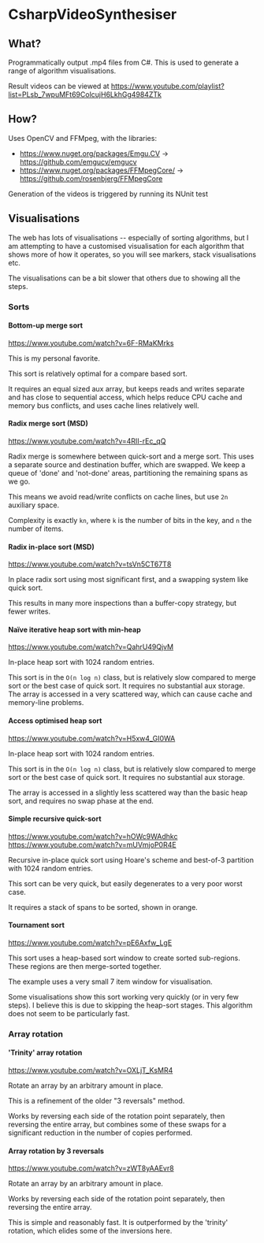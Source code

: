 # CsharpVideoSynthesiser

## What?

Programmatically output .mp4 files from C#.
This is used to generate a range of algorithm visualisations.

Result videos can be viewed at https://www.youtube.com/playlist?list=PLsb_7wpuMFt69ColcujH6LkhGg4984ZTk

## How?

Uses OpenCV and FFMpeg, with the libraries:

- https://www.nuget.org/packages/Emgu.CV -> https://github.com/emgucv/emgucv
- https://www.nuget.org/packages/FFMpegCore/  -> https://github.com/rosenbjerg/FFMpegCore

Generation of the videos is triggered by running its NUnit test

## Visualisations

The web has lots of visualisations -- especially of sorting algorithms,
but I am attempting to have a customised visualisation for each algorithm that
shows more of how it operates, so you will see markers, stack visualisations etc.

The visualisations can be a bit slower that others due to showing all the steps.

### Sorts

#### Bottom-up merge sort

https://www.youtube.com/watch?v=6F-RMaKMrks

This is my personal favorite.

This sort is relatively optimal for a compare based sort.

It requires an equal sized aux array, but keeps reads and writes separate and has close to sequential access,
which helps reduce CPU cache and memory bus conflicts, and uses cache lines relatively well.

#### Radix merge sort (MSD)

https://www.youtube.com/watch?v=4RII-rEc_qQ

Radix merge is somewhere between quick-sort and a merge sort.
This uses a separate source and destination buffer, which are swapped.
We keep a queue of 'done' and 'not-done' areas, partitioning the remaining spans as we go.

This means we avoid read/write conflicts on cache lines, but use `2n` auxiliary space.

Complexity is exactly `kn`, where `k` is the number of bits in the key, and `n` the number of items.

#### Radix in-place sort (MSD)

https://www.youtube.com/watch?v=tsVn5CT67T8

In place radix sort using most significant first, and a swapping system like quick sort.

This results in many more inspections than a buffer-copy strategy, but fewer writes.

#### Naïve iterative heap sort with min-heap

https://www.youtube.com/watch?v=QahrU49QjvM

In-place heap sort with 1024 random entries.

This sort is in the `O(n log n)` class, but is relatively slow compared to merge sort or the best case of quick sort.
It requires no substantial aux storage. The array is accessed in a very scattered way, which can cause cache and memory-line problems.

#### Access optimised heap sort

https://www.youtube.com/watch?v=H5xw4_GI0WA

In-place heap sort with 1024 random entries.

This sort is in the `O(n log n)` class, but is relatively slow compared to merge sort or the best case of quick sort.
It requires no substantial aux storage.

The array is accessed in a slightly less scattered way than the basic heap sort, and requires no swap phase at the end.

#### Simple recursive quick-sort

https://www.youtube.com/watch?v=hOWc9WAdhkc
https://www.youtube.com/watch?v=mUVmjoP0R4E

Recursive in-place quick sort using Hoare's scheme and best-of-3 partition with 1024 random entries.

This sort can be very quick, but easily degenerates to a very poor worst case.

It requires a stack of spans to be sorted, shown in orange.

#### Tournament sort

https://www.youtube.com/watch?v=pE6Axfw_LgE

This sort uses a heap-based sort window to create sorted sub-regions.
These regions are then merge-sorted together.

The example uses a very small 7 item window for visualisation.

Some visualisations show this sort working very quickly (or in very few steps).
I believe this is due to skipping the heap-sort stages. This algorithm does not 
seem to be particularly fast.



### Array rotation

#### 'Trinity' array rotation

https://www.youtube.com/watch?v=OXLjT_KsMR4

Rotate an array by an arbitrary amount in place.

This is a refinement of the older "3 reversals" method.

Works by reversing each side of the rotation point separately,
then reversing the entire array, but combines some of these swaps for a
significant reduction in the number of copies performed.

#### Array rotation by 3 reversals

https://www.youtube.com/watch?v=zWT8yAAEvr8

Rotate an array by an arbitrary amount in place.

Works by reversing each side of the rotation point separately,
then reversing the entire array.

This is simple and reasonably fast. It is outperformed by the
'trinity' rotation, which elides some of the inversions here.